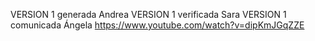 VERSION 1 generada Andrea
VERSION 1 verificada Sara
VERSION 1 comunicada Ángela
https://www.youtube.com/watch?v=dipKmJGqZZE
